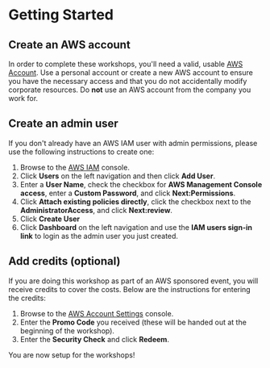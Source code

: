 # Getting Started

## Create an AWS account

In order to complete these workshops, you'll need a valid, usable <a href="https://aws.amazon.com/getting-started/" target="_blank">AWS Account</a>. Use a personal account or create a new AWS account to ensure you have the necessary access and that you do not accidentally modify corporate resources. Do **not** use an AWS account from the company you work for. 

## Create an admin user

If you don't already have an AWS IAM user with admin permissions, please use the following instructions to create one:

1.  Browse to the <a href="https://console.aws.amazon.com/iam/" target="_blank">AWS IAM</a> console.
2.  Click **Users** on the left navigation and then click **Add User**.
3.  Enter a **User Name**, check the checkbox for **AWS Management Console access**, enter a **Custom Password**, and click **Next:Permissions**.
4.  Click **Attach existing policies directly**, click the checkbox next to the **AdministratorAccess**, and click **Next:review**.
5.  Click **Create User**
6.  Click **Dashboard** on the left navigation and use the **IAM users sign-in link** to login as the admin user you just created.

## Add credits (optional)

If you are doing this workshop as part of an AWS sponsored event, you will receive credits to cover the costs.  Below are the instructions for entering the credits:

1.  Browse to the <a href="https://console.aws.amazon.com/billing/home?#/credits" target="_blank">AWS Account Settings</a> console.
2.  Enter the **Promo Code** you received (these will be handed out at the beginning of the workshop).
3.  Enter the **Security Check** and click **Redeem**.

You are now setup for the workshops!
